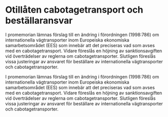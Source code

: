 # Otillåten cabotagetransport och beställaransvar

I promemorian lämnas förslag till en ändring i förordningen (1998:786) om internationella vägtransporter inom Europeiska ekonomiska samarbetsområdet (EES) som innebär att det preciseras vad som avses med en cabotagetransport. Vidare föreslås en höjning av sanktionsavgiften vid överträdelser av reglerna om cabotagetransporter. Slutligen föreslås vissa justeringar av ansvaret för beställare av internationella vägtransporter och cabotagetransporter.

I promemorian lämnas förslag till en ändring i förordningen (1998:786) om internationella vägtransporter inom Europeiska ekonomiska samarbetsområdet (EES) som innebär att det preciseras vad som avses med en cabotagetransport. Vidare föreslås en höjning av sanktionsavgiften vid överträdelser av reglerna om cabotagetransporter. Slutligen föreslås vissa justeringar av ansvaret för beställare av internationella vägtransporter och cabotagetransporter.
